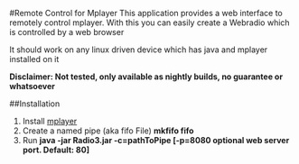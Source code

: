 #Remote Control for Mplayer
This application provides a web interface to remotely control mplayer.
With this you can easily create a Webradio which is controlled by a web browser

It should work on any linux driven device which has java and mplayer installed on it

__Disclaimer: Not tested, only available as nightly builds, no guarantee or whatsoever__

##Installation
1. Install [mplayer](https://wiki.ubuntuusers.de/MPlayer/)
2. Create a named pipe (aka fifo File) __mkfifo fifo__
3. Run __java -jar Radio3.jar -c=pathToPipe [-p=8080 optional web server port. Default: 80]__ 